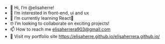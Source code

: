 - 👋 Hi, I’m @elisaherre!
- 👀 I’m interested in front-end, ui and ux
- 🌱 I’m currently learning React🤍
- 🤓 I’m looking to collaborate on exciting projects!
- 📫 How to reach me elisaherrera903@gmail.com
- 🎨 Visit my portfolio site https://elisaherre.github.io/elisaherrera.github.io/

<!---
elisaherre/elisaherre is a ✨ special ✨ repository because its `README.md` (this file) appears on your GitHub profile.
You can click the Preview link to take a look at your changes.
--->
